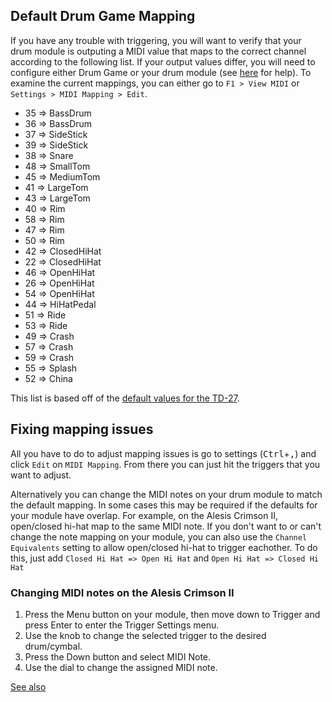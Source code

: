 ## Default Drum Game Mapping
If you have any trouble with triggering, you will want to verify that your drum module is outputing a MIDI value that maps to the correct channel according to the following list. If your output values differ, you will need to configure either Drum Game or your drum module (see [here](#fixing-mapping-issues) for help). To examine the current mappings, you can either go to `F1 > View MIDI` or `Settings > MIDI Mapping > Edit`.
* 35 => BassDrum
* 36 => BassDrum
* 37 => SideStick
* 39 => SideStick
* 38 => Snare
* 48 => SmallTom
* 45 => MediumTom
* 41 => LargeTom
* 43 => LargeTom
* 40 => Rim
* 58 => Rim
* 47 => Rim
* 50 => Rim
* 42 => ClosedHiHat
* 22 => ClosedHiHat
* 46 => OpenHiHat
* 26 => OpenHiHat
* 54 => OpenHiHat
* 44 => HiHatPedal
* 51 => Ride
* 53 => Ride
* 49 => Crash
* 57 => Crash
* 59 => Crash
* 55 => Splash
* 52 => China

This list is based off of the [default values for the TD-27](https://rolandus.zendesk.com/hc/en-us/articles/4407474950811-TD-27-Default-MIDI-Note-Map).

## Fixing mapping issues
All you have to do to adjust mapping issues is go to settings (<kbd>Ctrl</kbd>+<kbd>,</kbd>) and click `Edit` on `MIDI Mapping`. From there you can just hit the triggers that you want to adjust.

Alternatively you can change the MIDI notes on your drum module to match the default mapping. In some cases this may be required if the defaults for your module have overlap. For example, on the Alesis Crimson II, open/closed hi-hat map to the same MIDI note. If you don't want to or can't change the note mapping on your module, you can also use the `Channel Equivalents` setting to allow open/closed hi-hat to trigger eachother. To do this, just add `Closed Hi Hat => Open Hi Hat` and `Open Hi Hat => Closed Hi Hat`

### Changing MIDI notes on the Alesis Crimson II
1. Press the Menu button on your module, then move down to Trigger and press Enter to enter the Trigger Settings menu.
2. Use the knob to change the selected trigger to the desired drum/cymbal.
3. Press the Down button and select MIDI Note.
4. Use the dial to change the assigned MIDI note.

[See also](https://www.alesis.com/kb/article/2517)
